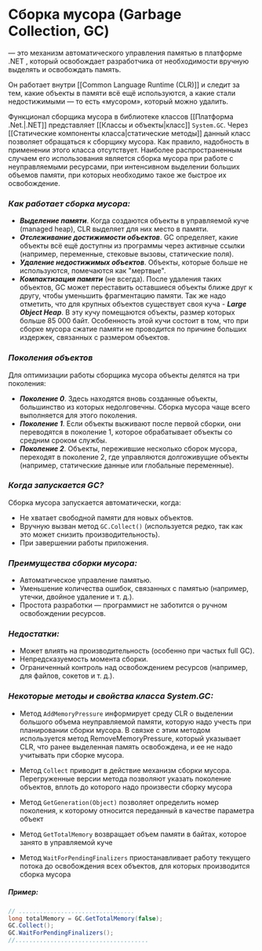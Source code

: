 # **Сборка мусора (Garbage Collection, GC)** 
— это механизм автоматического управления памятью в платформе .NET , который освобождает разработчика от необходимости вручную выделять и освобождать память.

Он работает внутри [[Common Language Runtime (CLR)]] и следит за тем, какие объекты в памяти всё ещё используются, а какие стали недостижимыми — то есть «мусором», который можно удалить.

Функционал сборщика мусора в библиотеке классов [[Платформа .Net.|.NET]] представляет [[Классы и объекты|класс]] `System.GC`. Через [[Статические компоненты класса|статические методы]] данный класс позволяет обращаться к сборщику мусора. Как правило, надобность в применении этого класса отсутствует. Наиболее распространенным случаем его использования является сборка мусора при работе с неуправляемыми ресурсами, при интенсивном выделении больших объемов памяти, при которых необходимо такое же быстрое их освобождение.

### *Как работает сборка мусора:*
- ***Выделение памяти***. Когда создаются объекты в управляемой куче (managed heap), CLR выделяет для них место в памяти.
- ***Отслеживание достижимости объектов***. GC определяет, какие объекты всё ещё доступны из программы через активные ссылки (например, переменные, стековые вызовы, статические поля).
- ***Удаление недостижимых объектов***. Объекты, которые больше не используются, помечаются как "мертвые".
- ***Компактизация памяти*** (не всегда). После удаления таких объектов, GC может переставить оставшиеся объекты ближе друг к другу, чтобы уменьшить фрагментацию памяти. Так же надо отметить, что для крупных объектов существует своя куча - ***Large Object Heap***. В эту кучу помещаются объекты, размер которых больше 85 000 байт. Особенность этой кучи состоит в том, что при сборке мусора сжатие памяти не проводится по причине больших издержек, связанных с размером объектов.

### *Поколения объектов*
Для оптимизации работы сборщика мусора объекты делятся на три поколения:

- ***Поколение 0***. Здесь находятся вновь созданные объекты, большинство из которых недолговечны. Сборка мусора чаще всего выполняется для этого поколения.
- ***Поколение 1***. Если объекты выживают после первой сборки, они переводятся в поколение 1, которое обрабатывает объекты со средним сроком службы.
- ***Поколение 2***. Объекты, пережившие несколько сборок мусора, переходят в поколение 2, где управляются долгоживущие объекты (например, статические данные или глобальные переменные).

### *Когда запускается GC?*
Сборка мусора запускается автоматически, когда:

- Не хватает свободной памяти для новых объектов.
- Вручную вызван метод `GC.Collect()` (используется редко, так как это может снизить производительность).
- При завершении работы приложения.

### *Преимущества сборки мусора:*

- Автоматическое управление памятью.
- Уменьшение количества ошибок, связанных с памятью (например, утечки, двойное удаление и т. д.).
- Простота разработки — программист не заботится о ручном освобождении ресурсов.
### *Недостатки:*

- Может влиять на производительность (особенно при частых full GC).
- Непредсказуемость момента сборки.
- Ограниченный контроль над освобождением ресурсов (например, для файлов, сокетов и т. д.).

### *Некоторые методы и свойства класса System.GC:*

- Метод `AddMemoryPressure` информирует среду CLR о выделении большого объема неуправляемой памяти, которую надо учесть при планировании сборки мусора. В связке с этим методом используется метод RemoveMemoryPressure, который указывает CLR, что ранее выделенная память освобождена, и ее не надо учитывать при сборке мусора.
    
- Метод `Collect` приводит в действие механизм сборки мусора. Перегруженные версии метода позволяют указать поколение объектов, вплоть до которого надо произвести сборку мусора
    
- Метод `GetGeneration(Object)` позволяет определить номер поколения, к которому относится переданный в качестве параметра объект
    
- Метод `GetTotalMemory` возвращает объем памяти в байтах, которое занято в управляемой куче
    
- Метод `WaitForPendingFinalizers` приостанавливает работу текущего потока до освобождения всех объектов, для которых производится сборка мусора

##### ***Пример:***

```cs
// .................................
long totalMemory = GC.GetTotalMemory(false);
GC.Collect();
GC.WaitForPendingFinalizers();
//......................................
```
